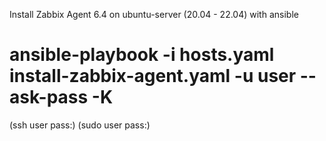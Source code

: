 Install Zabbix Agent 6.4 on ubuntu-server (20.04 - 22.04) with ansible


#  ansible-playbook -i hosts.yaml install-zabbix-agent.yaml -u user --ask-pass -K
(ssh user pass:)
(sudo user pass:)
